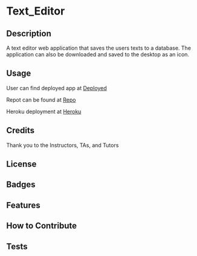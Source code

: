 # Text_Editor

## Description

A text editor web application that saves the users texts to a database. The application can also be downloaded and saved to the desktop as an icon.

## Usage


User can find deployed app at [Deployed](https://github.com/JamesDartmouth/Text_Editor/settings/pages)

Repot can be found at [Repo](https://github.com/JamesDartmouth/Text_Editor)

Heroku deployment at [Heroku](https://jamesdartmouth.herokuapp.com/)


## Credits

Thank you to the Instructors, TAs, and Tutors


## License

## Badges

## Features

## How to Contribute


## Tests

